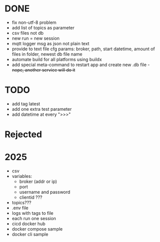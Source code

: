 # DONE
* fix non-utf-8 problem
* add list of topics as parameter
* csv files not db
* new run = new session
* mqtt logger msg as json not plain text
* provide to text file cfg params: broker, path, start datetime, amount of files in folder, newest db file name
* automate build for all platforms using buildx
* add special meta-command to restart app and create new .db file - ~~nope, another service will do it~~

# TODO
* add tag latest
* add one extra test parameter
* add datetime at every ">>>"

# Rejected



# 2025
* csv
* variables:
  * broker (addr or ip)
  * port
  * username and password
  * clientid ???
* topics???
* .env file
* logs with tags to file
* each run one session
* cicd docker hub
* docker compose sample
* docker cli sample